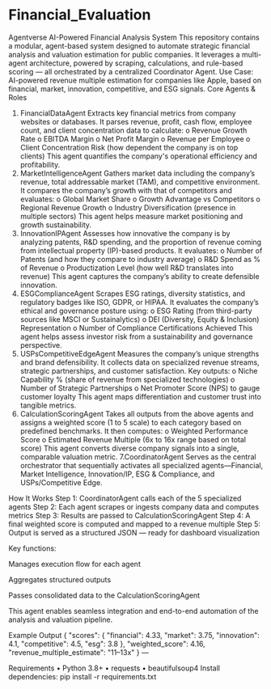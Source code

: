 # Financial_Evaluation
Agentverse AI-Powered Financial Analysis System
This repository contains a modular, agent-based system designed to automate strategic financial analysis and valuation estimation for public companies. It leverages a multi-agent architecture, powered by scraping, calculations, and rule-based scoring — all orchestrated by a centralized Coordinator Agent.
 Use Case: AI-powered revenue multiple estimation for companies like Apple, based on financial, market, innovation, competitive, and ESG signals.
Core Agents & Roles
1.	FinancialDataAgent
Extracts key financial metrics from company websites or databases. It parses revenue, profit, cash flow, employee count, and client concentration data to calculate:
o	Revenue Growth Rate
o	EBITDA Margin
o	Net Profit Margin
o	Revenue per Employee
o	Client Concentration Risk (how dependent the company is on top clients)
This agent quantifies the company's operational efficiency and profitability.
2.	MarketIntelligenceAgent
Gathers market data including the company’s revenue, total addressable market (TAM), and competitive environment. It compares the company’s growth with that of competitors and evaluates:
o	Global Market Share
o	Growth Advantage vs Competitors
o	Regional Revenue Growth
o	Industry Diversification (presence in multiple sectors)
This agent helps measure market positioning and growth sustainability.
3.	InnovationIPAgent
Assesses how innovative the company is by analyzing patents, R&D spending, and the proportion of revenue coming from intellectual property (IP)-based products. It evaluates:
o	Number of Patents (and how they compare to industry average)
o	R&D Spend as % of Revenue
o	Productization Level (how well R&D translates into revenue)
This agent captures the company’s ability to create defensible innovation.
4.	ESGComplianceAgent
Scrapes ESG ratings, diversity statistics, and regulatory badges like ISO, GDPR, or HIPAA. It evaluates the company’s ethical and governance posture using:
o	ESG Rating (from third-party sources like MSCI or Sustainalytics)
o	DEI (Diversity, Equity & Inclusion) Representation
o	Number of Compliance Certifications Achieved
This agent helps assess investor risk from a sustainability and governance perspective.
5.	USPsCompetitiveEdgeAgent
Measures the company’s unique strengths and brand defensibility. It collects data on specialized revenue streams, strategic partnerships, and customer satisfaction. Key outputs:
o	Niche Capability % (share of revenue from specialized technologies)
o	Number of Strategic Partnerships
o	Net Promoter Score (NPS) to gauge customer loyalty
This agent maps differentiation and customer trust into tangible metrics.
6.	CalculationScoringAgent
Takes all outputs from the above agents and assigns a weighted score (1 to 5 scale) to each category based on predefined benchmarks. It then computes:
o	Weighted Performance Score
o	Estimated Revenue Multiple (6x to 16x range based on total score)
This agent converts diverse company signals into a single, comparable valuation metric.
 7.CoordinatorAgent
Serves as the central orchestrator that sequentially activates all specialized agents—Financial, Market Intelligence, Innovation/IP, ESG & Compliance, and USPs/Competitive Edge.
 
 
 How It Works
Step 1: CoordinatorAgent calls each of the 5 specialized agents
Step 2: Each agent scrapes or ingests company data and computes metrics
Step 3: Results are passed to CalculationScoringAgent
Step 4: A final weighted score is computed and mapped to a revenue multiple
Step 5: Output is served as a structured JSON — ready for dashboard visualization



Key functions:

Manages execution flow for each agent

Aggregates structured outputs

Passes consolidated data to the CalculationScoringAgent

This agent enables seamless integration and end-to-end automation of the analysis and valuation pipeline.


Example Output
{
"scores": {
"financial": 4.33,
"market": 3.75,
"innovation": 4.1,
"competitive": 4.5,
"esg": 3.8
},
"weighted_score": 4.16,
"revenue_multiple_estimate": "11–13x"
}
—

Requirements
•	Python 3.8+
•	requests
•	beautifulsoup4
Install dependencies:
pip install -r requirements.txt
